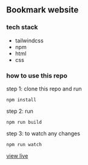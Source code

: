 ## Bookmark website 

### tech stack
 - tailwindcss
 - npm
 - html
 - css
### how to use this repo

step 1: clone this repo and run 
```
npm install
```

step 2: run  
```
npm run build
```
step 3: to watch any changes
```
npm run watch
```
[view live](https://dreamy-dusk-430166.netlify.app/)

